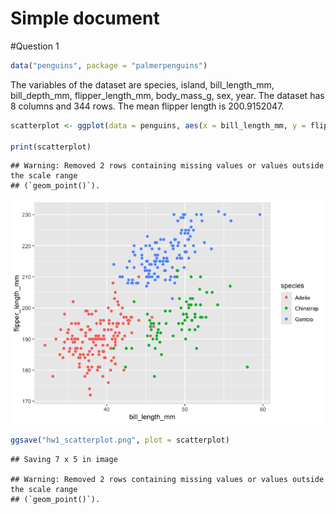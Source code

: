 Simple document
================

\#Question 1

``` r
data("penguins", package = "palmerpenguins")
```

The variables of the dataset are species, island, bill_length_mm,
bill_depth_mm, flipper_length_mm, body_mass_g, sex, year. The dataset
has 8 columns and 344 rows. The mean flipper length is 200.9152047.

``` r
scatterplot <- ggplot(data = penguins, aes(x = bill_length_mm, y = flipper_length_mm, color = species)) + geom_point()

print(scatterplot)
```

    ## Warning: Removed 2 rows containing missing values or values outside the scale range
    ## (`geom_point()`).

![](template_files/figure-gfm/unnamed-chunk-2-1.png)<!-- -->

``` r
ggsave("hw1_scatterplot.png", plot = scatterplot)
```

    ## Saving 7 x 5 in image

    ## Warning: Removed 2 rows containing missing values or values outside the scale range
    ## (`geom_point()`).
